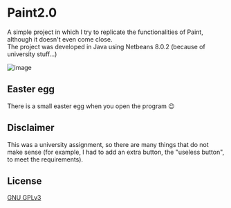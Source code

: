 # Paint2.0
A simple project in which I try to replicate the functionalities of Paint, although it doesn't even come close.<br/>
The project was developed in Java using Netbeans 8.0.2 (because of university stuff...)

![image](https://user-images.githubusercontent.com/30444886/153007020-326f04a0-3d74-498e-8524-ee45868f490b.png)


## Easter egg
There is a small easter egg when you open the program 😉

## Disclaimer
This was a university assignment, so there are many things that do not make sense (for example, I had to add an extra button, the "useless button", to meet the requirements).


## License
[GNU GPLv3](https://choosealicense.com/licenses/gpl-3.0/)

